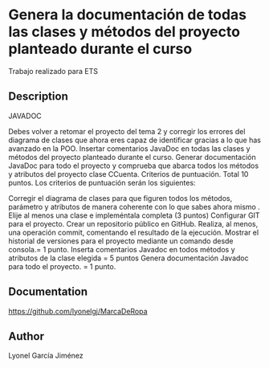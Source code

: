 # Genera la documentación de todas las clases y métodos del proyecto planteado durante el curso
Trabajo realizado para ETS
## Description
JAVADOC

Debes volver a retomar el proyecto del tema 2 y corregir los errores del diagrama de clases que ahora eres capaz de identificar gracias a lo que has avanzado en la POO.
Insertar comentarios JavaDoc en todas las clases y métodos del proyecto planteado durante el curso.
Generar documentación JavaDoc para todo el proyecto y comprueba que abarca todos los métodos y atributos del proyecto clase CCuenta.
Criterios de puntuación. Total 10 puntos.
Los criterios de puntuación serán los siguientes:

Corregir el diagrama de clases para que figuren todos los métodos, parámetro y atributos de manera coherente con lo que sabes ahora mismo . Elije al menos una clase e impleméntala completa (3 puntos) 
Configurar GIT para el proyecto. Crear un repositorio público en GitHub. Realiza, al menos, una operación commit, comentando el resultado de la ejecución. Mostrar el historial de versiones para el proyecto mediante un comando desde consola.= 1 punto.
Inserta comentarios Javadoc en todos métodos y atributos de la clase elegida = 5 puntos
Genera documentación Javadoc para todo el proyecto. = 1 punto.
## Documentation
https://github.com/lyonelgj/MarcaDeRopa
## Author
Lyonel García Jiménez
